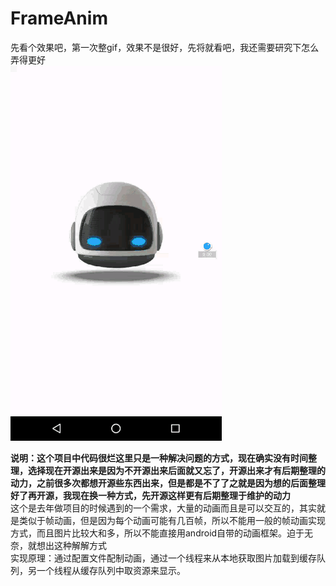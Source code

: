 # FrameAnim
先看个效果吧，第一次整gif，效果不是很好，先将就看吧，我还需要研究下怎么弄得更好  
![demo](handle_show.gif "demo show")

**说明：这个项目中代码很烂这里只是一种解决问题的方式，现在确实没有时间整理，选择现在开源出来是因为不开源出来后面就又忘了，开源出来才有后期整理的动力，之前很多次都想开源些东西出来，但是都是不了了之就是因为想的后面整理好了再开源，我现在换一种方式，先开源这样更有后期整理于维护的动力**  
这个是去年做项目的时候遇到的一个需求，大量的动画而且是可以交互的，其实就是类似于帧动画，但是因为每个动画可能有几百帧，所以不能用一般的帧动画实现方式，而且图片比较大和多，所以不能直接用android自带的动画框架。迫于无奈，就想出这种解解方式  
实现原理：通过配置文件配制动画，通过一个线程来从本地获取图片加载到缓存队列，另一个线程从缓存队列中取资源来显示。

